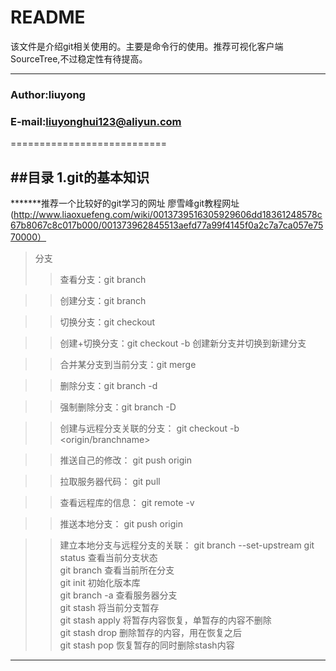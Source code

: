 README
============================
该文件是介绍git相关使用的。主要是命令行的使用。推荐可视化客户端SourceTree,不过稳定性有待提高。

****
###                 Author:liuyong
###             E-mail:liuyonghui123@aliyun.com

===========================


##<a name="index"/>目录
1.git的基本知识
----------------------------
*******推荐一个比较好的git学习的网址 廖雪峰git教程网址(http://www.liaoxuefeng.com/wiki/0013739516305929606dd18361248578c67b8067c8c017b000/001373962845513aefd77a99f4145f0a2c7a7ca057e7570000）

>分支
>>查看分支：git branch

>>创建分支：git branch <name>

>>切换分支：git checkout <name>

>>创建+切换分支：git checkout -b <name> 创建新分支并切换到新建分支

>>合并某分支到当前分支：git merge <name>

>>删除分支：git branch -d <name>

>>强制删除分支：git branch -D <name>

>>创建与远程分支关联的分支： git checkout -b <branchname> <origin/branchname>

>>推送自己的修改： git push origin <branchname>

>>拉取服务器代码： git pull

>>查看远程库的信息： git remote -v

>>推送本地分支： git push origin <branchname>

>>建立本地分支与远程分支的关联： git branch --set-upstream
        git status 查看当前分支状态<br>
        git branch 查看当前所在分支<br>
        git init 初始化版本库<br>
        git branch -a 查看服务器分支<br>
        git stash 将当前分支暂存<br>
        git stash apply 将暂存内容恢复，单暂存的内容不删除<br>
        git stash drop 删除暂存的内容，用在恢复之后 <br>
        git stash pop  恢复暂存的同时删除stash内容 <br>

        

**************************************************************
